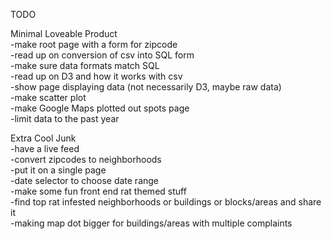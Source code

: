TODO

Minimal Loveable Product
<br>
-make root page with a form for zipcode<br>
-read up on conversion of csv into SQL form<br>
-make sure data formats match SQL<br>
-read up on D3 and how it works with csv<br>
-show page displaying data (not necessarily D3, maybe raw data)<br>
-make scatter plot<br>
-make Google Maps plotted out spots page<br>
-limit data to the past year

Extra Cool Junk
<br>
-have a live feed<br>
-convert zipcodes to neighborhoods<br>
-put it on a single page<br>
-date selector to choose date range<br>
-make some fun front end rat themed stuff<br>
-find top rat infested neighborhoods or buildings or blocks/areas and share it<br>
-making map dot bigger for buildings/areas with multiple complaints
